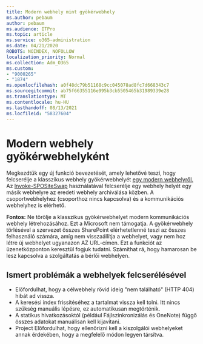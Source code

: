 ```yaml
---
title: Modern webhely mint gyökérwebhely
ms.author: pebaum
author: pebaum
ms.audience: ITPro
ms.topic: article
ms.service: o365-administration
ms.date: 04/21/2020
ROBOTS: NOINDEX, NOFOLLOW
localization_priority: Normal
ms.collection: Adm_O365
ms.custom:
- "9000265"
- "1874"
ms.openlocfilehash: a0f48dc79b51168c9cc045078ad8fc7d668343c7
ms.sourcegitcommit: ab75f66355116e995b3cb5505465b31989339e28
ms.translationtype: MT
ms.contentlocale: hu-HU
ms.lasthandoff: 08/13/2021
ms.locfileid: "58327604"
---
```

# <a name="modern-site-as-root-site"></a>Modern webhely gyökérwebhelyként

Megkezdtük egy új funkció bevezetését, amely lehetővé teszi, hogy felcserélje a klasszikus webhely gyökérwebhelyét [egy modern webhelyről.](https://docs.microsoft.com/sharepoint/modern-root-site) Az [Invoke-SPOSiteSwap](https://docs.microsoft.com/powershell/module/sharepoint-online/invoke-spositeswap?view=sharepoint-ps) használatával felcserélje egy webhely helyét egy másik webhelyre az eredeti webhely archiválása közben. A csoportwebhelyhez (csoporthoz nincs kapcsolva) és a kommunikációs webhelyhez is elérhető.

**Fontos:** Ne törölje a klasszikus gyökérwebhelyet modern kommunikációs webhely létrehozásához. Ezt a Microsoft nem támogatja. A gyökérwebhely törlésével a szervezet összes SharePoint elérhetetlenné teszi az összes felhasználó számára, amíg nem visszaállítja a webhelyet, vagy nem hoz létre új webhelyet ugyanazon AZ URL-címen. Ezt a funkciót az üzenetközponton keresztül fogjuk tudatni. Számíthat rá, hogy hamarosan be lesz kapcsolva a szolgáltatás a bérlői webhelyen.

## <a name="known-issues-with-swapping-sites"></a>Ismert problémák a webhelyek felcserélésével
- Előfordulhat, hogy a célwebhely rövid ideig "nem található" (HTTP 404) hibát ad vissza.
- A keresési index frissítéséhez a tartalmat vissza kell tolni. Itt nincs szükség manuális lépésre, ez automatikusan megtörténik.
- A statikus hivatkozásoktól (például Fájlszinkronizálás és OneNote) függő összes adatokat manuálisan kell kijavítani.
- Project Előfordulhat, hogy ellenőrizni kell a kiszolgálói webhelyeket annak érdekében, hogy a megfelelő módon legyen társítva. 
